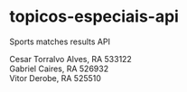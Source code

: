 # topicos-especiais-api
Sports matches results API

Cesar Torralvo Alves, RA 533122  
Gabriel Caires, RA 526932  
Vitor Derobe, RA 525510


